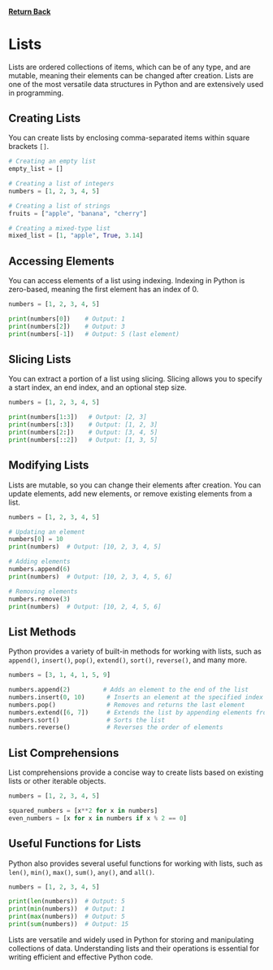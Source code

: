 #### [Return Back](../python_for_testers.md)

# Lists

Lists are ordered collections of items, which can be of any type, and are mutable, meaning their elements can be changed after creation. Lists are one of the most versatile data structures in Python and are extensively used in programming.

## Creating Lists

You can create lists by enclosing comma-separated items within square brackets `[]`.

```python
# Creating an empty list
empty_list = []

# Creating a list of integers
numbers = [1, 2, 3, 4, 5]

# Creating a list of strings
fruits = ["apple", "banana", "cherry"]

# Creating a mixed-type list
mixed_list = [1, "apple", True, 3.14]
```

## Accessing Elements

You can access elements of a list using indexing. Indexing in Python is zero-based, meaning the first element has an index of 0.

```python
numbers = [1, 2, 3, 4, 5]

print(numbers[0])    # Output: 1
print(numbers[2])    # Output: 3
print(numbers[-1])   # Output: 5 (last element)
```

## Slicing Lists

You can extract a portion of a list using slicing. Slicing allows you to specify a start index, an end index, and an optional step size.

```python
numbers = [1, 2, 3, 4, 5]

print(numbers[1:3])   # Output: [2, 3]
print(numbers[:3])    # Output: [1, 2, 3]
print(numbers[2:])    # Output: [3, 4, 5]
print(numbers[::2])   # Output: [1, 3, 5]
```

## Modifying Lists

Lists are mutable, so you can change their elements after creation. You can update elements, add new elements, or remove existing elements from a list.

```python
numbers = [1, 2, 3, 4, 5]

# Updating an element
numbers[0] = 10
print(numbers)  # Output: [10, 2, 3, 4, 5]

# Adding elements
numbers.append(6)
print(numbers)  # Output: [10, 2, 3, 4, 5, 6]

# Removing elements
numbers.remove(3)
print(numbers)  # Output: [10, 2, 4, 5, 6]
```

## List Methods

Python provides a variety of built-in methods for working with lists, such as `append()`, `insert()`, `pop()`, `extend()`, `sort()`, `reverse()`, and many more.

```python
numbers = [3, 1, 4, 1, 5, 9]

numbers.append(2)         # Adds an element to the end of the list
numbers.insert(0, 10)      # Inserts an element at the specified index
numbers.pop()              # Removes and returns the last element
numbers.extend([6, 7])     # Extends the list by appending elements from another list
numbers.sort()             # Sorts the list
numbers.reverse()          # Reverses the order of elements
```

## List Comprehensions

List comprehensions provide a concise way to create lists based on existing lists or other iterable objects.

```python
numbers = [1, 2, 3, 4, 5]

squared_numbers = [x**2 for x in numbers]
even_numbers = [x for x in numbers if x % 2 == 0]
```

## Useful Functions for Lists

Python also provides several useful functions for working with lists, such as `len()`, `min()`, `max()`, `sum()`, `any()`, and `all()`.

```python
numbers = [1, 2, 3, 4, 5]

print(len(numbers))  # Output: 5
print(min(numbers))  # Output: 1
print(max(numbers))  # Output: 5
print(sum(numbers))  # Output: 15
```

Lists are versatile and widely used in Python for storing and manipulating collections of data. Understanding lists and their operations is essential for writing efficient and effective Python code.
